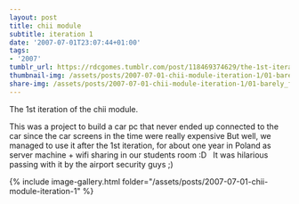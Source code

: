 ```yaml
---
layout: post
title: chii module
subtitle: iteration 1
date: '2007-07-01T23:07:44+01:00'
tags:
- '2007'
tumblr_url: https://rdcgomes.tumblr.com/post/118469374629/the-1st-iteration-of-the-chii-module-this-was-a
thumbnail-img: /assets/posts/2007-07-01-chii-module-iteration-1/01-barely_fits.jpg
share-img: /assets/posts/2007-07-01-chii-module-iteration-1/01-barely_fits.jpg
---
```


The 1st iteration of the chii module. 

This was a project to build a car pc that never ended up connected to the car since the car screens in the time were really expensive But well, we managed to use it after the 1st iteration, for about one year in Poland as server machine + wifi sharing in our students room :D  
It was hilarious passing with it by the airport security guys ;)

{% include image-gallery.html folder="/assets/posts/2007-07-01-chii-module-iteration-1" %}
